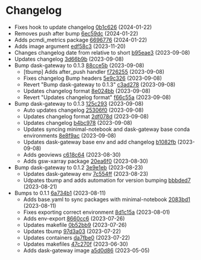 # Changelog
  - Fixes hook to update changelog [0b1c626](https://github.com/esgf-nimbus/nimbus/commit/0b1c626) (2024-01-22)
  - Removes push after bump [6ec59dc](https://github.com/esgf-nimbus/nimbus/commit/6ec59dc) (2024-01-22)
  - Adds pcmdi_metrics package [6696776](https://github.com/esgf-nimbus/nimbus/commit/6696776) (2024-01-22)
  - Adds image argument [edf58c3](https://github.com/esgf-nimbus/nimbus/commit/edf58c3) (2023-11-20)
  - Changes changelog date from relative to short [b95eae3](https://github.com/esgf-nimbus/nimbus/commit/b95eae3) (2023-09-08)
  - Updates changelog [3d66b9b](https://github.com/esgf-nimbus/nimbus/commit/3d66b9b) (2023-09-08)
- Bump dask-gateway to 0.1.3 [88cce5b](https://github.com/esgf-nimbus/nimbus/commit/88cce5b) (2023-09-08)
  - [tbump] Adds after_push handler [f726255](https://github.com/esgf-nimbus/nimbus/commit/f726255) (2023-09-08)
  - Fixes changelog Bump headers [5e9c326](https://github.com/esgf-nimbus/nimbus/commit/5e9c326) (2023-09-08)
  - Revert "Bump dask-gateway to 0.1.3" [c3ad278](https://github.com/esgf-nimbus/nimbus/commit/c3ad278) (2023-09-08)
  - Updates changelog format [8e024bb](https://github.com/esgf-nimbus/nimbus/commit/8e024bb) (2023-09-08)
  - Revert "Updates changelog format" [f66c55a](https://github.com/esgf-nimbus/nimbus/commit/f66c55a) (2023-09-08)
- Bump dask-gateway to 0.1.3 [125c293](https://github.com/esgf-nimbus/nimbus/commit/125c293) (2023-09-08)
  - Auto updates changelog [25306f0](https://github.com/esgf-nimbus/nimbus/commit/25306f0) (2023-09-08)
  - Updates changelog format [2df078d](https://github.com/esgf-nimbus/nimbus/commit/2df078d) (2023-09-08)
  - Updates changelog [b4bc978](https://github.com/esgf-nimbus/nimbus/commit/b4bc978) (2023-09-08)
  - Updates syncing minimal-notebook and dask-gateway base conda environments [8e8f9ac](https://github.com/esgf-nimbus/nimbus/commit/8e8f9ac) (2023-09-08)
  - Updates dask-gateway base env and add changelog [b1082fb](https://github.com/esgf-nimbus/nimbus/commit/b1082fb) (2023-09-08)
  - Adds geoviews [c618c64](https://github.com/esgf-nimbus/nimbus/commit/c618c64) (2023-08-30)
  - Adds gsw-xarray package [20ea6f0](https://github.com/esgf-nimbus/nimbus/commit/20ea6f0) (2023-08-30)
- Bump dask-gateway to 0.1.2 [3e9e1eb](https://github.com/esgf-nimbus/nimbus/commit/3e9e1eb) (2023-08-23)
  - Updates dask-gateway env [7c554ff](https://github.com/esgf-nimbus/nimbus/commit/7c554ff) (2023-08-23)
  - Udpates tbump and adds automation for version bumping [bbbded7](https://github.com/esgf-nimbus/nimbus/commit/bbbded7) (2023-08-21)
- Bumps to 0.1.1 [6a734b1](https://github.com/esgf-nimbus/nimbus/commit/6a734b1) (2023-08-11)
  - Adds base.yaml to sync packages with minimal-notebook [2083bd1](https://github.com/esgf-nimbus/nimbus/commit/2083bd1) (2023-08-11)
  - Fixes exporting correct environment [8d1c15a](https://github.com/esgf-nimbus/nimbus/commit/8d1c15a) (2023-08-01)
  - Adds env-export [8660cc6](https://github.com/esgf-nimbus/nimbus/commit/8660cc6) (2023-07-26)
  - Updates makefile [0b52bb9](https://github.com/esgf-nimbus/nimbus/commit/0b52bb9) (2023-07-26)
  - Updates tbump [97d3a03](https://github.com/esgf-nimbus/nimbus/commit/97d3a03) (2023-07-22)
  - Updates containers [da7fbe0](https://github.com/esgf-nimbus/nimbus/commit/da7fbe0) (2023-07-22)
  - Updates makefiles [47c270f](https://github.com/esgf-nimbus/nimbus/commit/47c270f) (2023-06-30)
  - Adds dask-gateway image [a5d0d86](https://github.com/esgf-nimbus/nimbus/commit/a5d0d86) (2023-05-05)

